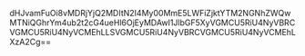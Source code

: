 dHJvamFuOi8vMDRjYjQ2MDItN2I4My00MmE5LWFiZjktYTM2NGNhZWQwMTNiQGhrYm4ub2t2cG4ueHl6OjEyMDAwI1JlbGF5XyVGMCU5RiU4NyVBRCVGMCU5RiU4NyVCMEhLLSVGMCU5RiU4NyVBRCVGMCU5RiU4NyVCMEhLXzA2Cg==